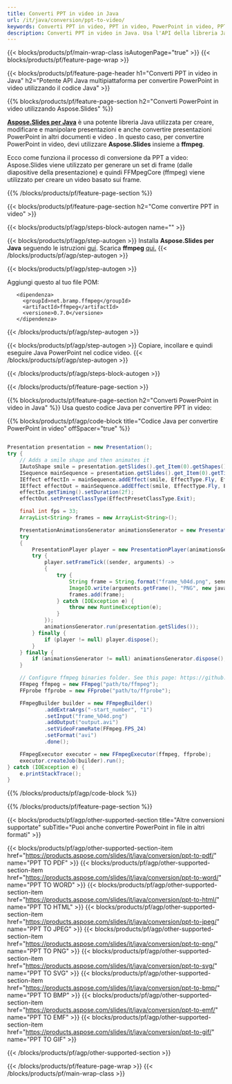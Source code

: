 ```yaml
---
title: Converti PPT in video in Java
url: /it/java/conversion/ppt-to-video/
keywords: Converti PPT in video, PPT in video, PowerPoint in video, PPT in MP4, API Java, libreria Java
description: Converti PPT in video in Java. Usa l'API della libreria Java per convertire PowerPoint in video
---
```


{{< blocks/products/pf/main-wrap-class isAutogenPage="true" >}}
{{< blocks/products/pf/feature-page-wrap >}}

{{< blocks/products/pf/feature-page-header h1="Converti PPT in video in Java" h2="Potente API Java multipiattaforma per convertire PowerPoint in video utilizzando il codice Java" >}}

{{% blocks/products/pf/feature-page-section h2="Converti PowerPoint in video utilizzando Aspose.Slides" %}}

[**Aspose.Slides per Java**](https://products.aspose.com/slides/it/java/) è una potente libreria Java utilizzata per creare, modificare e manipolare presentazioni e anche convertire presentazioni PowerPoint in altri documenti e video . In questo caso, per convertire PowerPoint in video, devi utilizzare **Aspose.Slides** insieme a **ffmpeg**.

Ecco come funziona il processo di conversione da PPT a video: Aspose.Slides viene utilizzato per generare un set di frame (dalle diapositive della presentazione) e quindi FFMpegCore (ffmpeg) viene utilizzato per creare un video basato sui frame.

{{% /blocks/products/pf/feature-page-section %}}

{{< blocks/products/pf/feature-page-section  h2="Come convertire PPT in video" >}}

{{< blocks/products/pf/agp/steps-block-autogen name="" >}}

{{< blocks/products/pf/agp/step-autogen >}}
Installa **Aspose.Slides per Java** seguendo le istruzioni [qui](https://docs.aspose.com/slides/java/installation/). Scarica **ffmpeg** [qui.](https://ffmpeg.org/download.html)
{{< /blocks/products/pf/agp/step-autogen >}}

{{< blocks/products/pf/agp/step-autogen >}}

Aggiungi questo al tuo file POM:

```
   <dipendenza>
     <groupId>net.bramp.ffmpeg</groupId>
     <artifactId>ffmpeg</artifactId>
     <versione>0.7.0</versione>
   </dipendenza>
```

{{< /blocks/products/pf/agp/step-autogen >}}

{{< blocks/products/pf/agp/step-autogen >}}
Copiare, incollare e quindi eseguire Java PowerPoint nel codice video.
{{< /blocks/products/pf/agp/step-autogen >}}

{{< /blocks/products/pf/agp/steps-block-autogen >}}

{{< /blocks/products/pf/feature-page-section >}}

{{% blocks/products/pf/feature-page-section  h2="Converti PowerPoint in video in Java" %}}
Usa questo codice Java per convertire PPT in video:

{{% blocks/products/pf/agp/code-block title="Codice Java per convertire PowerPoint in video" offSpacer="true" %}}
```java

Presentation presentation = new Presentation();
try {
    // Adds a smile shape and then animates it
    IAutoShape smile = presentation.getSlides().get_Item(0).getShapes().addAutoShape(ShapeType.SmileyFace, 110, 20, 500, 500);
    ISequence mainSequence = presentation.getSlides().get_Item(0).getTimeline().getMainSequence();
    IEffect effectIn = mainSequence.addEffect(smile, EffectType.Fly, EffectSubtype.TopLeft, EffectTriggerType.AfterPrevious);
    IEffect effectOut = mainSequence.addEffect(smile, EffectType.Fly, EffectSubtype.BottomRight, EffectTriggerType.AfterPrevious);
    effectIn.getTiming().setDuration(2f);
    effectOut.setPresetClassType(EffectPresetClassType.Exit);

    final int fps = 33;
    ArrayList<String> frames = new ArrayList<String>();

    PresentationAnimationsGenerator animationsGenerator = new PresentationAnimationsGenerator(presentation);
    try
    {
        PresentationPlayer player = new PresentationPlayer(animationsGenerator, fps);
        try {
            player.setFrameTick((sender, arguments) ->
            {
                try {
                    String frame = String.format("frame_%04d.png", sender.getFrameIndex());
                    ImageIO.write(arguments.getFrame(), "PNG", new java.io.File(frame));
                    frames.add(frame);
                } catch (IOException e) {
                    throw new RuntimeException(e);
                }
            });
            animationsGenerator.run(presentation.getSlides());
        } finally {
            if (player != null) player.dispose();
        }
    } finally {
        if (animationsGenerator != null) animationsGenerator.dispose();
    }

    // Configure ffmpeg binaries folder. See this page: https://github.com/rosenbjerg/FFMpegCore#installation
    FFmpeg ffmpeg = new FFmpeg("path/to/ffmpeg");
    FFprobe ffprobe = new FFprobe("path/to/ffprobe");

    FFmpegBuilder builder = new FFmpegBuilder()
            .addExtraArgs("-start_number", "1")
            .setInput("frame_%04d.png")
            .addOutput("output.avi")
            .setVideoFrameRate(FFmpeg.FPS_24)
            .setFormat("avi")
            .done();

    FFmpegExecutor executor = new FFmpegExecutor(ffmpeg, ffprobe);
    executor.createJob(builder).run();
} catch (IOException e) {
    e.printStackTrace();
}
```
{{% /blocks/products/pf/agp/code-block %}}

{{% /blocks/products/pf/feature-page-section %}}

{{< blocks/products/pf/agp/other-supported-section title="Altre conversioni supportate" subTitle="Puoi anche convertire PowerPoint in file in altri formati" >}}

{{< blocks/products/pf/agp/other-supported-section-item href="https://products.aspose.com/slides/it/java/conversion/ppt-to-pdf/" name="PPT TO PDF" >}}
{{< blocks/products/pf/agp/other-supported-section-item href="https://products.aspose.com/slides/it/java/conversion/ppt-to-word/" name="PPT TO WORD" >}}
{{< blocks/products/pf/agp/other-supported-section-item href="https://products.aspose.com/slides/it/java/conversion/ppt-to-html/" name="PPT TO HTML" >}}
{{< blocks/products/pf/agp/other-supported-section-item href="https://products.aspose.com/slides/it/java/conversion/ppt-to-jpeg/" name="PPT TO JPEG" >}}
{{< blocks/products/pf/agp/other-supported-section-item href="https://products.aspose.com/slides/it/java/conversion/ppt-to-png/" name="PPT TO PNG" >}}
{{< blocks/products/pf/agp/other-supported-section-item href="https://products.aspose.com/slides/it/java/conversion/ppt-to-svg/" name="PPT TO SVG" >}}
{{< blocks/products/pf/agp/other-supported-section-item href="https://products.aspose.com/slides/it/java/conversion/ppt-to-bmp/" name="PPT TO BMP" >}}
{{< blocks/products/pf/agp/other-supported-section-item href="https://products.aspose.com/slides/it/java/conversion/ppt-to-emf/" name="PPT TO EMF" >}}
{{< blocks/products/pf/agp/other-supported-section-item href="https://products.aspose.com/slides/it/java/conversion/ppt-to-gif/" name="PPT TO GIF" >}}

{{< /blocks/products/pf/agp/other-supported-section >}}

{{< /blocks/products/pf/feature-page-wrap >}}
{{< /blocks/products/pf/main-wrap-class >}}